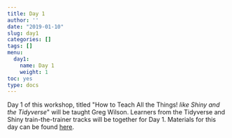 ```yaml
---
title: Day 1
author: ''
date: "2019-01-10"
slug: day1
categories: []
tags: []
menu:
  day1:
    name: Day 1
    weight: 1
toc: yes
type: docs
---
```


Day 1 of this workshop, titled "How to Teach All the Things! *like Shiny and the Tidyverse*" will be taught Greg Wilson. Learners from the Tidyverse and Shiny train-the-trainer tracks will be together for Day 1. Materials for this day can be found [here](https://rstudio-education.github.io/teaching-workshop-2019-01/).
